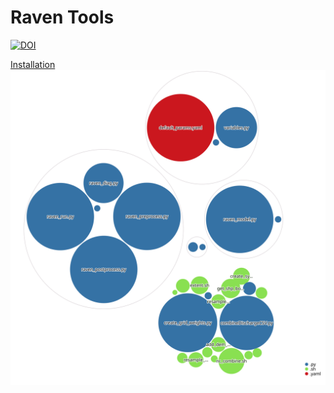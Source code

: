 # Raven Tools
[![DOI](https://zenodo.org/badge/DOI/10.5281/zenodo.11611498.svg)](https://doi.org/10.5281/zenodo.11611498)


[Installation](installation.md)
![Visualization of the codebase](./diagram.svg)
